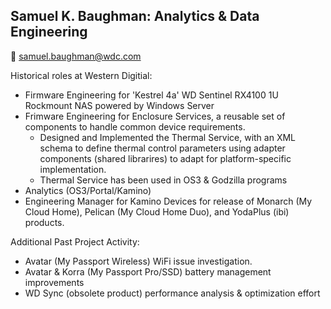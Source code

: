 ## Samuel K. Baughman: Analytics & Data Engineering
📧 samuel.baughman@wdc.com

Historical roles at Western Digitial:
- Firmware Engineering for 'Kestrel 4a' WD Sentinel RX4100 1U Rockmount NAS powered by Windows Server
- Frimware Engineering for Enclosure Services, a reusable set of components to handle common device requirements.
  - Designed and Implemented the Thermal Service, with an XML schema to define thermal control parameters using adapter components (shared librarires) to adapt for platform-specific implementation.
  - Thermal Service has been used in OS3 & Godzilla programs
- Analytics (OS3/Portal/Kamino)
- Engineering Manager for Kamino Devices for release of Monarch (My Cloud Home), Pelican (My Cloud Home Duo), and YodaPlus (ibi) products.

Additional Past Project Activity:
- Avatar (My Passport Wireless) WiFi issue investigation.
- Avatar & Korra (My Passport Pro/SSD) battery management improvements
- WD Sync (obsolete product) performance analysis & optimization effort

<!---
skbaughman-wdc/skbaughman-wdc is a ✨ special ✨ repository because its `README.md` (this file) appears on your GitHub profile.
You can click the Preview link to take a look at your changes.
--->
